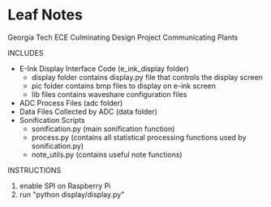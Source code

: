 # Leaf Notes
Georgia Tech ECE Culminating Design Project
Communicating Plants

INCLUDES
- E-Ink Display Interface Code (e_ink_display folder)
  - display folder contains display.py file that controls the display screen
  - pic folder contains bmp files to display on e-ink screen
  - lib files contains waveshare configuration files
- ADC Process Files (adc folder)
- Data Files Collected by ADC (data folder)
- Sonification Scripts
  - sonification.py (main sonification function)
  - process.py (contains all statistical processing functions
  used by sonification.py)
  - note_utils.py (contains useful note functions)


INSTRUCTIONS
1. enable SPI on Raspberry Pi
2. run "python display/display.py"
